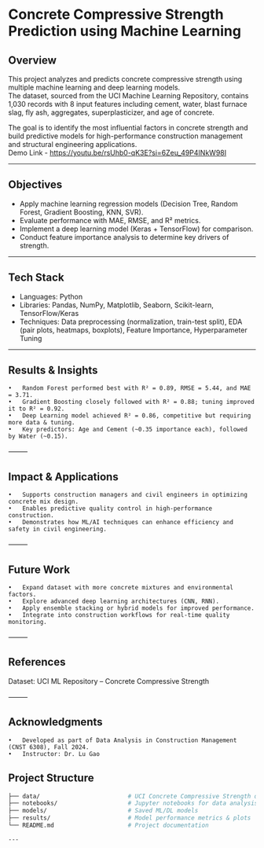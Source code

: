 # Concrete Compressive Strength Prediction using Machine Learning  

## Overview  
This project analyzes and predicts concrete compressive strength using multiple machine learning and deep learning models.  
The dataset, sourced from the UCI Machine Learning Repository, contains 1,030 records with 8 input features including cement, water, blast furnace slag, fly ash, aggregates, superplasticizer, and age of concrete.  

The goal is to identify the most influential factors in concrete strength and build predictive models for high-performance construction management and structural engineering applications.  
Demo Link - https://youtu.be/rsUhb0-qK3E?si=6Zeu_49P4INkW98I 

---

## Objectives  
- Apply machine learning regression models (Decision Tree, Random Forest, Gradient Boosting, KNN, SVR).  
- Evaluate performance with MAE, RMSE, and R² metrics.  
- Implement a deep learning model (Keras + TensorFlow) for comparison.  
- Conduct feature importance analysis to determine key drivers of strength.  

---

## Tech Stack  
- Languages: Python  
- Libraries: Pandas, NumPy, Matplotlib, Seaborn, Scikit-learn, TensorFlow/Keras  
- Techniques: Data preprocessing (normalization, train-test split), EDA (pair plots, heatmaps, boxplots), Feature Importance, Hyperparameter Tuning  

---


## Results & Insights
	•	Random Forest performed best with R² = 0.89, RMSE = 5.44, and MAE = 3.71.
	•	Gradient Boosting closely followed with R² = 0.88; tuning improved it to R² = 0.92.
	•	Deep Learning model achieved R² = 0.86, competitive but requiring more data & tuning.
	•	Key predictors: Age and Cement (~0.35 importance each), followed by Water (~0.15).

⸻

## Impact & Applications
	•	Supports construction managers and civil engineers in optimizing concrete mix design.
	•	Enables predictive quality control in high-performance construction.
	•	Demonstrates how ML/AI techniques can enhance efficiency and safety in civil engineering.

⸻

## Future Work
	•	Expand dataset with more concrete mixtures and environmental factors.
	•	Explore advanced deep learning architectures (CNN, RNN).
	•	Apply ensemble stacking or hybrid models for improved performance.
	•	Integrate into construction workflows for real-time quality monitoring.

⸻

## References

Dataset: UCI ML Repository – Concrete Compressive Strength

⸻

## Acknowledgments
	•	Developed as part of Data Analysis in Construction Management (CNST 6308), Fall 2024.
	•	Instructor: Dr. Lu Gao

## Project Structure  
```bash
├── data/                         # UCI Concrete Compressive Strength dataset  
├── notebooks/                    # Jupyter notebooks for data analysis & modeling  
├── models/                       # Saved ML/DL models  
├── results/                      # Model performance metrics & plots  
└── README.md                     # Project documentation

--- 
